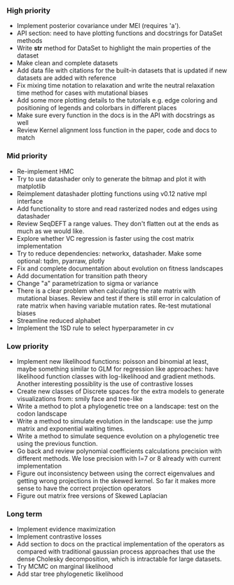 ### High priority
- Implement posterior covariance under MEI (requires 'a').
- API section: need to have plotting functions and docstrings for DataSet methods
- Write __str__ method for DataSet to highlight the main properties of the dataset
- Make clean and complete datasets
- Add data file with citations for the built-in datasets that is updated if new datasets are added with reference
- Fix mixing time notation to relaxation and write the neutral relaxation time method for cases with mutational biases
- Add some more plotting details to the tutorials e.g. edge coloring and positioning of legends and colorbars in different places
- Make sure every function in the docs is in the API with docstrings as well
- Review Kernel alignment loss function in the paper, code and docs to match

### Mid priority
- Re-implement HMC
- Try to use datashader only to generate the bitmap and plot it with matplotlib
- Reimplement datashader plotting functions using v0.12 native mpl interface
- Add functionality to store and read rasterized nodes and edges using datashader
- Review SeqDEFT a range values. They don't flatten out at the ends as much as we would like.
- Explore whether VC regression is faster using the cost matrix implementation
- Try to reduce dependencies: networkx, datashader. Make some optional: tqdm, pyarraw, plotly
- Fix and complete documentation about evolution on fitness landscapes
- Add documentation for transition path theory
- Change "a" parametrization to sigma or variance
- There is a clear problem when calculating the rate matrix with mutational biases. Review and test if there is still error in calculation of rate matrix when having variable mutation rates. Re-test mutational biases
- Streamline reduced alphabet
- Implement the 1SD rule to select hyperparameter in cv
  
### Low priority
- Implement new likelihood functions: poisson and binomial at least, maybe something similar to GLM for regression like approaches: have likelihood function classes with log-likelihood and gradient methods. Another interesting possiblity is the use of contrastive losses
- Create new classes of Discrete spaces for the extra models to generate visualizations from: smily face and tree-like
- Write a method to plot a phylogenetic tree on a landscape: test on the codon landscape
- Write a method to simulate evolution in the landscape: use the jump matrix and exponential waiting times. 
- Write a method to simulate sequence evolution on a phylogenetic tree using the previous function.
- Go back and review polynomial coefficients calculations precision with different methods. We lose precision with l=7 or 8 already with current implementation
- Figure out inconsistency between using the correct eigenvalues and getting wrong projections in the skewed kernel. So far it makes more sense to have the correct projection operators
- Figure out matrix free versions of Skewed Laplacian

### Long term
- Implement evidence maximization
- Implement contrastive losses
- Add section to docs on the practical implementation of the operators as compared with traditional
  gaussian process approaches that use the dense Cholesky decomposition, which is intractable for 
  large datasets.
- Try MCMC on marginal likelihood
- Add star tree phylogenetic likelihood
